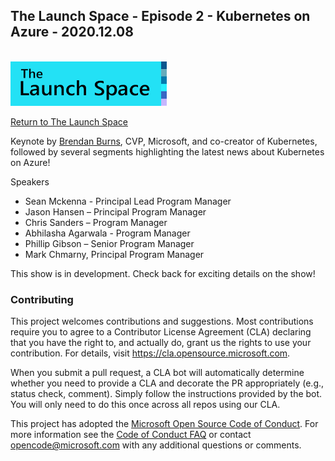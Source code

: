 
## The Launch Space - Episode 2 - Kubernetes on Azure - 2020.12.08
<br/>
<img src="../media/LaunchSpace_Logo-Large_github.png" ant="launchspace logo" title="The Launch Space" width="250">



[Return to The Launch Space](../README.md)
<br/>

Keynote by [Brendan Burns](https://www.linkedin.com/in/brendan-burns-487aa590/), CVP, Microsoft, and co-creator of Kubernetes, followed by several segments highlighting the latest news about Kubernetes on Azure!

Speakers

 - Sean Mckenna - Principal Lead Program Manager
  - Jason Hansen – Principal Program Manager
  - Chris Sanders – Program Manager 
  - Abhilasha Agarwala - Program Manager
  - Phillip Gibson – Senior Program Manager
  - Mark Chmarny, Principal Program Manager
  


This show is in development.  Check back for exciting details on the show!


### Contributing

This project welcomes contributions and suggestions.  Most contributions require you to agree to a
Contributor License Agreement (CLA) declaring that you have the right to, and actually do, grant us
the rights to use your contribution. For details, visit https://cla.opensource.microsoft.com.

When you submit a pull request, a CLA bot will automatically determine whether you need to provide
a CLA and decorate the PR appropriately (e.g., status check, comment). Simply follow the instructions
provided by the bot. You will only need to do this once across all repos using our CLA.

This project has adopted the [Microsoft Open Source Code of Conduct](https://opensource.microsoft.com/codeofconduct/).
For more information see the [Code of Conduct FAQ](https://opensource.microsoft.com/codeofconduct/faq/) or
contact [opencode@microsoft.com](mailto:opencode@microsoft.com) with any additional questions or comments.
